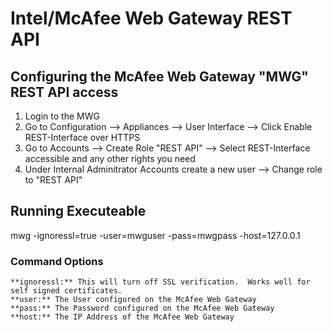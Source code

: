 # Intel/McAfee Web Gateway REST API

## Configuring the McAfee Web Gateway "MWG" REST API access
1. Login to the MWG
2. Go to Configuration --> Appliances --> User Interface --> Click Enable REST-Interface over HTTPS
3. Go to Accounts --> Create Role "REST API" --> Select REST-Interface accessible and any other rights you need
4. Under Internal Adminitrator Accounts create a new user --> Change role to "REST API"

## Running Executeable
mwg -ignoressl=true -user=mwguser -pass=mwgpass -host=127.0.0.1

### Command Options
    **ignoressl:** This will turn off SSL verification.  Works well for self signed certificates.
    **user:** The User configured on the McAfee Web Gateway
    **pass:** The Password configured on the McAfee Web Gateway
    **host:** The IP Address of the McAfee Web Gateway